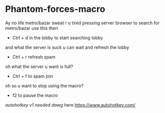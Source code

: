 # Phantom-forces-macro
Ay no life metro/bazar sweat r u tired pressing server browser to search for metro/bazar use this then

- Ctrl + d in the lobby to start searching lobby

and what the server is suck u can wait and refresh the lobby

- Ctrl + r refresh spam

oh what the server u want is full? 

- Ctrl + f to spam join

oh so u want to stop using the macro?

- f2 to pause the macro



*autohotkey v1 needed dawg*
here https://www.autohotkey.com/
